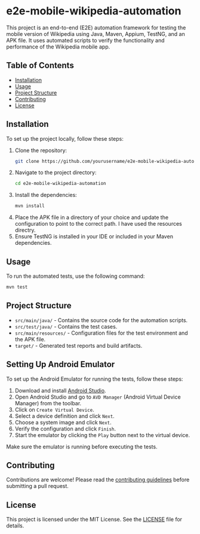 # e2e-mobile-wikipedia-automation

This project is an end-to-end (E2E) automation framework for testing the mobile version of Wikipedia using Java, Maven, Appium, TestNG, and an APK file. It uses automated scripts to verify the functionality and performance of the Wikipedia mobile app.

## Table of Contents

- [Installation](#installation)
- [Usage](#usage)
- [Project Structure](#project-structure)
- [Contributing](#contributing)
- [License](#license)

## Installation

To set up the project locally, follow these steps:

1. Clone the repository:
    ```sh
    git clone https://github.com/yourusername/e2e-mobile-wikipedia-automation.git
    ```
2. Navigate to the project directory:
    ```sh
    cd e2e-mobile-wikipedia-automation
    ```
3. Install the dependencies:
    ```sh
    mvn install
    ```
4. Place the APK file in a directory of your choice and update the configuration to point to the correct path. I have used the resources directry.
5. Ensure TestNG is installed in your IDE or included in your Maven dependencies.

## Usage

To run the automated tests, use the following command:
```sh
mvn test
```

## Project Structure

- `src/main/java/` - Contains the source code for the automation scripts.
- `src/test/java/` - Contains the test cases.
- `src/main/resources/` - Configuration files for the test environment and the APK file.
- `target/` - Generated test reports and build artifacts.


## Setting Up Android Emulator

To set up the Android Emulator for running the tests, follow these steps:

1. Download and install [Android Studio](https://developer.android.com/studio).
2. Open Android Studio and go to `AVD Manager` (Android Virtual Device Manager) from the toolbar.
3. Click on `Create Virtual Device`.
4. Select a device definition and click `Next`.
5. Choose a system image and click `Next`.
6. Verify the configuration and click `Finish`.
7. Start the emulator by clicking the `Play` button next to the virtual device.

Make sure the emulator is running before executing the tests.

## Contributing

Contributions are welcome! Please read the [contributing guidelines](CONTRIBUTING.md) before submitting a pull request.

## License

This project is licensed under the MIT License. See the [LICENSE](LICENSE) file for details.